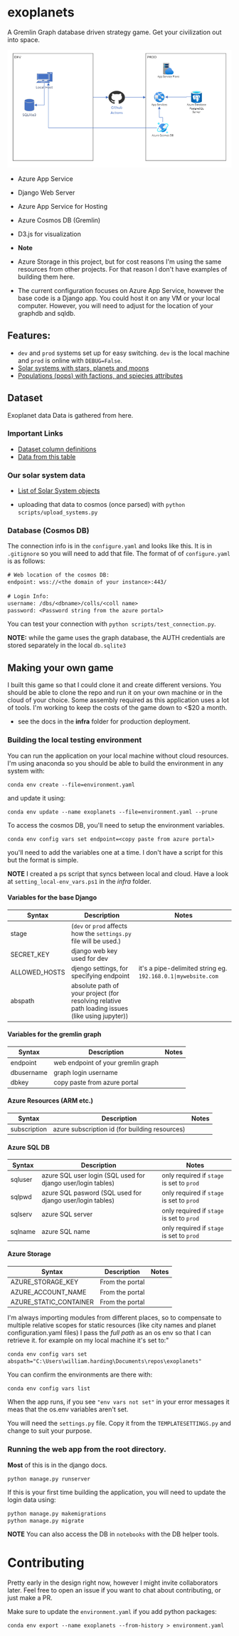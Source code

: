 # exoplanets
A Gremlin Graph database driven strategy game. Get your civilization out into space. 

![Alt text](/docs/img/Infra.png?raw=true "solar system")

* Azure App Service
* Django Web Server
* Azure App Service for Hosting
* Azure Cosmos DB (Gremlin)
* D3.js for visualization

* **Note** 
* Azure Storage in this project, but for cost reasons I'm using the same resources from other projects. For that reason I don't have examples of building them here. 
* The current configuration focuses on Azure App Service, however the base code is a Django app. You could host it on any VM or your local computer. However, you will need to adjust for the location of your graphdb and sqldb.

## Features:
* `dev` and `prod` systems set up for easy switching. `dev` is the local machine and `prod` is online with `DEBUG=False`.
* [Solar systems with stars, planets and moons](/notebooks/Analysis%20-%20planet%20summary%20stats.ipynb)
* [Populations (pops) with factions, and spiecies attributes](/notebooks/People/Generating%20Populations.ipynb)

## Dataset
Exoplanet data Data is gathered from here. 
### Important Links
* [Dataset column definitions](https://exoplanetarchive.ipac.caltech.edu/applications/DocSet/index.html?doctree=/docs/docmenu.xml&startdoc=item_1_01)
* [Data from this table](https://exoplanetarchive.ipac.caltech.edu/cgi-bin/TblView/nph-tblView?app=ExoTbls&config=PS)

### Our solar system data
* [List of Solar System objects](https://en.wikipedia.org/wiki/List_of_Solar_System_objects_by_size#:~:text=Larger%20than%20400%20km%20%20%20%20Body,%20%202004%20%2013%20more%20rows%20)

* uploading that data to cosmos (once parsed) with `python scripts/upload_systems.py`

### Database (Cosmos DB)
The connection info is in the `configure.yaml` and looks like this. It is in `.gitignore` so you will need to add that file. The format of of `configure.yaml` is as follows:
```
# Web location of the cosmos DB:
endpoint: wss://<the domain of your instance>:443/

# Login Info:
username: /dbs/<dbname>/colls/<coll name>
password: <Password string from the azure portal>
```
You can test your connection with `python scripts/test_connection.py`.

**NOTE:** while the game uses the graph database, the AUTH credentials are stored separately in the local `db.sqlite3`

## Making your own game
I built this game so that I could clone it and create different versions. You should be able to clone the repo and run it on your own machine or in the cloud of your choice. Some assembly required as this application uses a lot of tools. I'm working to keep the costs of the game down to <$20 a month. 

* see the docs in the **infra** folder for production deployment. 

### Building the local testing environment
You can run the application on your local machine without cloud resources. I'm using anaconda so you should be able to build the environment in any system with: 
```
conda env create --file=environment.yaml
``` 

and update it using:
```
conda env update --name exoplanets --file=environment.yaml --prune
```

To access the cosmos DB, you'll need to setup the environment variables. 
```
conda env config vars set endpoint=<copy paste from azure portal>
```
you'll need to add the variables one at a time. I don't have a script for this but the format is simple. 

**NOTE** I created a ps script that syncs between local and cloud. Have a look at `setting_local-env_vars.ps1` in the _infra_ folder. 

#### Variables for the base Django
| Syntax | Description | Notes |
| ----------- | ----------- | ----------- |
| stage | (`dev` or `prod` affects how the `settings.py` file will be used.) | |
| SECRET_KEY | django web key used for dev | |
| ALLOWED_HOSTS | djengo settings, for specifying endpoint | it's a pipe-delimited string eg. `192.168.0.1\|mywebsite.com` |
| abspath | absolute path of your project (for resolving relative path loading issues (like using jupyter)) | |

#### Variables for the gremlin graph
| Syntax | Description | Notes |
| ----------- | ----------- | ----------- |
| endpoint | web endpoint of your gremlin graph |  |
| dbusername | graph login username | |
| dbkey | copy paste from azure portal | |

#### Azure Resources (ARM etc.)
| Syntax | Description | Notes |
| ----------- | ----------- | ----------- |
| subscription | azure subscription id (for building resources) | |

#### Azure SQL DB
| Syntax | Description | Notes |
| ----------- | ----------- | ----------- |
| sqluser | azure SQL user login (SQL used for django user/login tables) | only required if `stage` is set to `prod` |
| sqlpwd | azure SQL pasword (SQL used for django user/login tables) | only required if `stage` is set to `prod` |
| sqlserv | azure SQL server | only required if `stage` is set to `prod` |
| sqlname | azure SQL name | only required if `stage` is set to `prod` |

#### Azure Storage
| Syntax | Description | Notes |
| ----------- | ----------- | ----------- |
| AZURE_STORAGE_KEY | From the portal | |
| AZURE_ACCOUNT_NAME | From the portal |  |
| AZURE_STATIC_CONTAINER | From the portal |  |

I'm always importing modules from different places, so to compensate to multiple relative scopes for static resources (like city names and planet configuration.yaml files) I pass the _full path_ as an os env so that I can retrieve it.  for example on my local machine it's set to:"
```
conda env config vars set abspath="C:\Users\william.harding\Documents\repos\exoplanets"
```

You can confirm the environments are there with: 
```
conda env config vars list
```
When the app runs, if you see `"env vars not set"` in your error messages it meas that the os.env variables aren't set. 

You will need the `settings.py` file. Copy it from the `TEMPLATESETTINGS.py` and change to suit your purpose. 

### Running the web app from the root directory. 
**Most** of this is in the django docs. 

```
python manage.py runserver
```
If this is your first time building the application, you will need to update the login data using:
```
python manage.py makemigrations
python manage.py migrate
```

**NOTE** You can also access the DB in `notebooks` with the DB helper tools.

# Contributing
Pretty early in the design right now, however I might invite collaborators later. Feel free to open an issue if you want to chat about contributing, or just make a PR. 

Make sure to update the `environment.yaml` if you add python packages:
```
conda env export --name exoplanets --from-history > environment.yaml
```